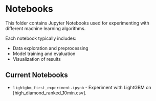 # Notebooks

This folder contains Jupyter Notebooks used for experimenting with different machine learning algorithms.

Each notebook typically includes:
- Data exploration and preprocessing
- Model training and evaluation
- Visualization of results

## Current Notebooks
- `lightgbm_first_experiment.ipynb` - Experiment with LightGBM on [high_diamond_ranked_10min.csv].
